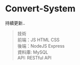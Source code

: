 # Convert-System
持續更新..
> 技術 <br>
前端：JS HTML CSS <br>
後端：NodeJS Express <br>
資料庫: MySQL <br>
API: RESTful API

